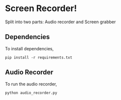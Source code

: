 # Screen Recorder!

Split into two parts: Audio recorder and Screen grabber

## Dependencies
To install dependencies,
```
pip install -r requirements.txt
```

## Audio Recorder
To run the audio recorder,
```
python audio_recorder.py
```
